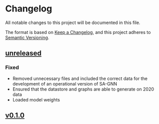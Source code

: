 # Changelog

All notable changes to this project will be documented in this file.

The format is based on [Keep a Changelog](https://keepachangelog.com/en/1.1.0/),
and this project adheres to [Semantic Versioning](https://semver.org/spec/v2.0.0.html).

## [unreleased](https://github.com/mllam/neural-lam/tree/main)

### Fixed

- Removed unnecessary files and included the correct data for the development of an operational version of SA-GNN
- Ensured that the datastore and graphs are able to generate on 2020 data
- Loaded model weights


## [v0.1.0](https://github.com/Divanvdb/dk-neural-lam)

